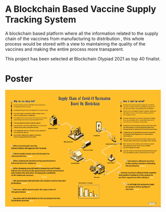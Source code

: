 # A Blockchain Based Vaccine Supply Tracking System
A blockchain based platform where all the information
related to the supply chain of the vaccines from manufacturing to distribution , this whole
process would be stored with a view to maintaining the quality of the vaccines and making the
entire process more transparent.

This project has been selected at Blockchain Olypiad 2021 as top 40 finalist.

# Poster
<img src="sample1.PNG">
